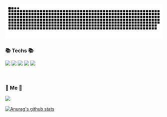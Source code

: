 
  
![snake gif](https://github.com/jumining/jumining/blob/output/github-contribution-grid-snake.svg)


  
### 📚 Techs 📚         　　　　　　　　　　　 　　　　　　　　　              
<img src="https://img.shields.io/badge/C++-1AB7EA?style=flat-square&logo=C%2B%2B&logoColor=white"/></a> <img src="https://img.shields.io/badge/Python-3766AB?style=flat-square&logo=Python&logoColor=white"/></a> <img src="https://img.shields.io/badge/Java-007396?style=flat-square&logo=Java&logoColor=white"/></a> <img src="https://img.shields.io/badge/Kotlin-0095D5?style=flat-square&logo=Java&logoColor=white"/></a> <img src="https://img.shields.io/badge/Swift-028396?style=flat-square&logo=Java&logoColor=white"/>　　

　　　　　　　　　　　　　　　　　　

### 🐣 Me 🐣
<a href="https://www.instagram.com/juminining/"><img src="https://img.shields.io/badge/Instagram-E4405F?style=flat-square&logo=Instagram&logoColor=white&link=https://www.instagram.com/juminining/"/></a>


[![Anurag's github stats](https://github-readme-stats.vercel.app/api?username=jumining)](https://github.com/anuraghazra/github-readme-stats)
<!--
Here are some ideas to get you started:

- 🔭 I’m currently working on ...
- 🌱 I’m currently learning ...
- 👯 I’m looking to collaborate on ...
- 🤔 I’m looking for help with ...
- 💬 Ask me about ...
- 📫 How to reach me: ...
- 😄 Pronouns: ...
- ⚡ Fun fact: ...
-->
